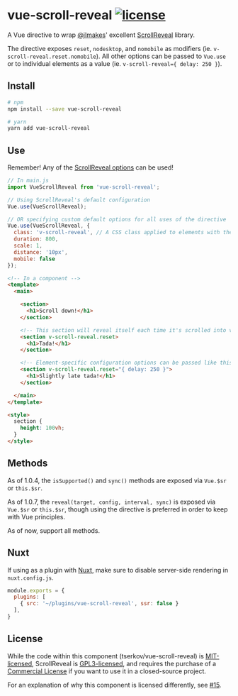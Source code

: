 # vue-scroll-reveal [![license](https://img.shields.io/github/license/tserkov/vue-scroll-reveal.svg)]()
A Vue directive to wrap [@jlmakes](https://github.com/jlmakes)' excellent [ScrollReveal](https://github.com/scrollreveal/scrollreveal) library.

The directive exposes `reset`, `nodesktop`, and `nomobile` as modifiers (ie. `v-scroll-reveal.reset.nomobile`).
All other options can be passed to `Vue.use` or to individual elements as a value (ie. `v-scroll-reveal={ delay: 250 }`).

## Install

``` bash
# npm
npm install --save vue-scroll-reveal
```

``` bash
# yarn
yarn add vue-scroll-reveal
```

## Use
Remember! Any of the [ScrollReveal options](https://scrollrevealjs.org/api/defaults.html) can be used!

```javascript
// In main.js
import VueScrollReveal from 'vue-scroll-reveal';

// Using ScrollReveal's default configuration
Vue.use(VueScrollReveal);

// OR specifying custom default options for all uses of the directive
Vue.use(VueScrollReveal, {
  class: 'v-scroll-reveal', // A CSS class applied to elements with the v-scroll-reveal directive; useful for animation overrides.
  duration: 800,
  scale: 1,
  distance: '10px',
  mobile: false
});
```

```html
<!-- In a component -->
<template>
  <main>

    <section>
      <h1>Scroll down!</h1>
    </section>

    <!-- This section will reveal itself each time it's scrolled into view -->
    <section v-scroll-reveal.reset>
      <h1>Tada!</h1>
    </section>

    <!-- Element-specific configuration options can be passed like this -->
    <section v-scroll-reveal.reset="{ delay: 250 }">
      <h1>Slightly late tada!</h1>
    </section>

  </main>
</template>

<style>
  section {
    height: 100vh;
  }
</style>
```

## Methods

As of 1.0.4, the `isSupported()` and `sync()` methods are exposed via `Vue.$sr` or `this.$sr`.

As of 1.0.7, the `reveal(target, config, interval, sync)` is exposed via `Vue.$sr` or `this.$sr`, though using the directive
is preferred in order to keep with Vue principles.

As of now, support all methods.

## Nuxt

If using as a plugin with [Nuxt](https://github.com/nuxt/nuxt.js), make sure to disable server-side rendering in `nuxt.config.js`.

```javascript
module.exports = {
  plugins: [
    { src: '~/plugins/vue-scroll-reveal', ssr: false }
  ],
}
```

## License

While the code within this component (tserkov/vue-scroll-reveal) is [MIT-licensed](https://github.com/tserkov/vue-scroll-reveal/blob/master/LICENSE.md), ScrollReveal is [GPL3-licensed](https://github.com/scrollreveal/scrollreveal#license), and requires the purchase of a [Commercial License](https://scrollrevealjs.org/pricing/) if you want to use it in a closed-source project.

For an explanation of why this component is licensed differently, see [#15](https://github.com/tserkov/vue-scroll-reveal/issues/21#issuecomment-424193121).
